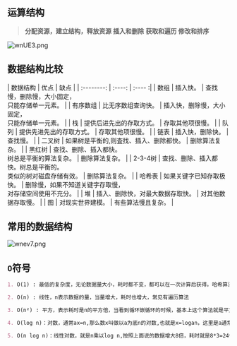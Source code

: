 ## 运算结构

>  **分配资源，建立结构，释放资源**
>  **插入和删除**
>  **获取和遍历**
>  **修改和排序**

![wnUE3.png](https://i.im5i.com/2021/04/26/wnUE3.png)

## 数据结构比较

| 数据结构 | 优点 | 缺点 |
| :--------: | :----: | :---- :|
| 数组     | 插入快。 | 查找慢，删除慢，大小固定，<br />只能存储单一元素。 |
| 有序数组 | 比无序数组查询快。 | 插入快，删除慢，大小固定，<br />只能存储单一元素。 |
| 栈 | 提供后进先出的存取方式。 | 存取其他项很慢。 |
| 队列 | 提供先进先出的存取方式。 | 存取其他项很慢。 |
| 链表 | 插入快，删除快。 | 查找慢。 |
| 二叉树 | 如果树是平衡的,则査找、插入、删除都快。 | 删除算法复杂。 |
| 黑红树 | 查找、删除、插入都快。<br />树总是平衡的算法复杂。 | 删除算法复杂。 |
| 2-3-4树 | 查找、删除、插入都快。树总是平衡的。<br />类似的树对磁盘存储有效。 | 删除算法复杂。 |
| 哈希表 | 如果关键字已知存取极快。 | 删除慢，如果不知道关键字存取慢，<br />对存储空间使用不充分。 |
| 堆 | 插入、删除快，对最大数据存取快。 | 对其他数据存取慢。 |
| 图 | 对现实世界建模。 | 有些算法慢且复杂。 |

## 常用的数据结构

![wnev7.png](https://i.im5i.com/2021/04/26/wnev7.png)

## `O`符号

```markdown
1. O(1) : 最低的复杂度，无论数据量大小，耗时都不变，都可以在一次计算后获得。哈希算法就是典型的O(1)

2. O(n) : 线性，n表示数据的量，当量增大，耗时也增大，常见有遍历算法

3. O(n²) : 平方，表示耗时是n的平方倍，当看到循环嵌循环的时候，基本上这个算法就是平方级的，如：冒泡排序等

4. O(log n)：对数，通常ax=n,那么数x叫做以a为底n的对数,也就是x=logan，这里是a通常是2，如：数量增大8倍，耗时只增加了3倍，二分查找就是对数级的算法，每次剔除一半

5. O(n log n)：线性对数，就是n乘以log n,按照上面说的数据增大8倍，耗时就是8*3=24倍，归并排序就是线性对数级的算法
```

